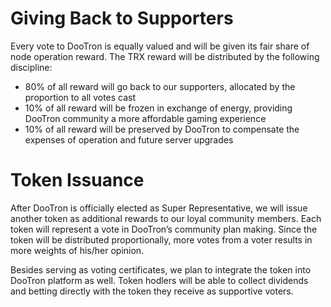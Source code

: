 # Giving Back to Supporters

Every vote to DooTron is equally valued and will be given its fair share of node operation reward. The TRX reward will be distributed by the following discipline:
* 80% of all reward will go back to our supporters, allocated by the proportion to all votes cast
* 10% of all reward will be frozen in exchange of energy, providing DooTron community a more affordable gaming experience
* 10% of all reward will be preserved by DooTron to compensate the expenses of operation and future server upgrades

# Token Issuance

After DooTron is officially elected as Super Representative, we will issue another token as additional rewards to our loyal community members. Each token will represent a vote in DooTron’s community plan making. Since the token will be distributed proportionally, more votes from a voter results in more weights of his/her opinion.

Besides serving as voting certificates, we plan to integrate the token into DooTron platform as well. Token hodlers will be able to collect dividends and betting directly with the token they receive as supportive voters.
